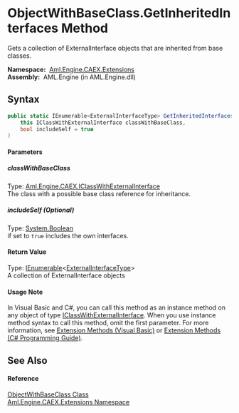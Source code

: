 ObjectWithBaseClass.GetInheritedInterfaces Method
=================================================
Gets a collection of ExternalInterface objects that are inherited from base classes.

  **Namespace:**  [Aml.Engine.CAEX.Extensions][1]  
  **Assembly:**  AML.Engine (in AML.Engine.dll)

Syntax
------

```csharp
public static IEnumerable<ExternalInterfaceType> GetInheritedInterfaces(
	this IClassWithExternalInterface classWithBaseClass,
	bool includeSelf = true
)
```

#### Parameters

##### *classWithBaseClass*
Type: [Aml.Engine.CAEX.IClassWithExternalInterface][2]  
The class with a possible base class reference for inheritance.

##### *includeSelf* (Optional)
Type: [System.Boolean][3]  
if set to `true` includes the own interfaces.

#### Return Value
Type: [IEnumerable][4]&lt;[ExternalInterfaceType][5]>  
 A collection of ExternalInterface objects 
#### Usage Note
In Visual Basic and C#, you can call this method as an instance method on any object of type [IClassWithExternalInterface][2]. When you use instance method syntax to call this method, omit the first parameter. For more information, see [Extension Methods (Visual Basic)][6] or [Extension Methods (C# Programming Guide)][7].

See Also
--------

#### Reference
[ObjectWithBaseClass Class][8]  
[Aml.Engine.CAEX.Extensions Namespace][1]  

[1]: ../README.md
[2]: ../../Aml.Engine.CAEX/IClassWithExternalInterface/README.md
[3]: https://docs.microsoft.com/dotnet/api/system.boolean
[4]: https://docs.microsoft.com/dotnet/api/system.collections.generic.ienumerable-1
[5]: ../../Aml.Engine.CAEX/ExternalInterfaceType/README.md
[6]: https://docs.microsoft.com/dotnet/visual-basic/programming-guide/language-features/procedures/extension-methods
[7]: https://docs.microsoft.com/dotnet/csharp/programming-guide/classes-and-structs/extension-methods
[8]: README.md
[9]: https://www.automationml.org
[10]: ../../icons/logoShade.png